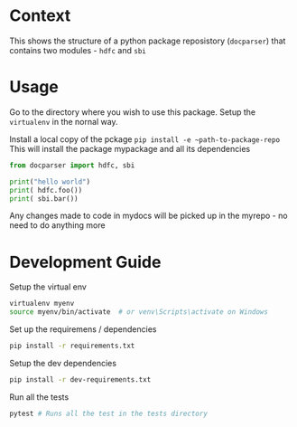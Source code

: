 # Context

This shows the structure of a python package reposistory (`docparser`) that contains two modules - `hdfc` and `sbi`

# Usage

Go to the directory where you wish to use this package. Setup the `virtualenv` in the nornal way.

Install a local copy of the pckage `pip install -e ~path-to-package-repo`
This will install the package mypackage and all its dependencies 

```python
from docparser import hdfc, sbi

print("hello world")
print( hdfc.foo())
print( sbi.bar())

```
Any changes made to code in mydocs will be picked up in the myrepo - no need to do anything more

# Development Guide

Setup the virtual env

```bash
virtualenv myenv
source myenv/bin/activate  # or venv\Scripts\activate on Windows

```

Set up the requiremens / dependencies
```bash
pip install -r requirements.txt
```
Setup the dev dependencies
```bash
pip install -r dev-requirements.txt
```

Run all the tests
```bash
pytest # Runs all the test in the tests directory
```
